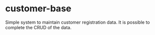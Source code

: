 # customer-base
Simple system to maintain customer registration data. It is possible to complete the CRUD of the data.
